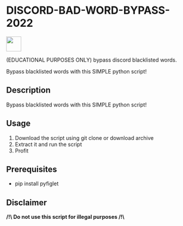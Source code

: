 # DISCORD-BAD-WORD-BYPASS-2022

<img src="https://preview.redd.it/841krdvmenb61.png?auto=webp&s=a04949ed5e86e990f7e591bacd8845bdca641243" width="40"/>

(EDUCATIONAL PURPOSES ONLY) bypass discord blacklisted words.

Bypass blacklisted words with this SIMPLE python script!

Description
-----------
Bypass blacklisted words with this SIMPLE python script!

Usage
-----
1. Download the script using git clone or download archive
2. Extract it and run the script
3. Profit

Prerequisites
-------------
* pip install pyfiglet


Disclaimer 
---------------------
<strong> /!\ Do not use this script for illegal purposes /!\ </strong>




